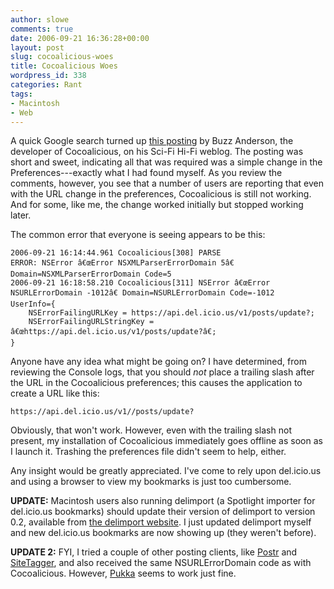```yaml
---
author: slowe
comments: true
date: 2006-09-21 16:36:28+00:00
layout: post
slug: cocoalicious-woes
title: Cocoalicious Woes
wordpress_id: 338
categories: Rant
tags:
- Macintosh
- Web
---
```


A quick Google search turned up [this posting](http://weblog.scifihifi.com/2006/08/12/delicious-api-url-switch/) by Buzz Anderson, the developer of Cocoalicious, on his Sci-Fi Hi-Fi weblog. The posting was short and sweet, indicating all that was required was a simple change in the Preferences---exactly what I had found myself. As you review the comments, however, you see that a number of users are reporting that even with the URL change in the preferences, Cocoalicious is still not working. And for some, like me, the change worked initially but stopped working later.

The common error that everyone is seeing appears to be this:

    2006-09-21 16:14:44.961 Cocoalicious[308] PARSE 
    ERROR: NSError â€œError NSXMLParserErrorDomain 5â€ 
    Domain=NSXMLParserErrorDomain Code=5
    2006-09-21 16:18:58.210 Cocoalicious[311] NSError â€œError 
    NSURLErrorDomain -1012â€ Domain=NSURLErrorDomain Code=-1012 
    UserInfo={
        NSErrorFailingURLKey = https://api.del.icio.us/v1/posts/update?; 
        NSErrorFailingURLStringKey = â€œhttps://api.del.icio.us/v1/posts/update?â€; 
    }

Anyone have any idea what might be going on? I have determined, from reviewing the Console logs, that you should _not_ place a trailing slash after the URL in the Cocoalicious preferences; this causes the application to create a URL like this:

    https://api.del.icio.us/v1//posts/update?

Obviously, that won't work. However, even with the trailing slash not present, my installation of Cocoalicious immediately goes offline as soon as I launch it. Trashing the preferences file didn't seem to help, either.

Any insight would be greatly appreciated. I've come to rely upon del.icio.us and using a browser to view my bookmarks is just too cumbersome.

**UPDATE:** Macintosh users also running delimport (a Spotlight importer for del.icio.us bookmarks) should update their version of delimport to version 0.2, available from [the delimport website](http://www.ianhenderson.org/delimport.html). I just updated delimport myself and new del.icio.us bookmarks are now showing up (they weren't before).

**UPDATE 2:** FYI, I tried a couple of other posting clients, like [Postr](http://www.fromconcentratesoftware.com/Postr/) and [SiteTagger](http://www.fromconcentratesoftware.com/SiteTagger/), and also received the same NSURLErrorDomain code as with Cocoalicious. However, [Pukka](http://codesorcery.net/pukka) seems to work just fine.
